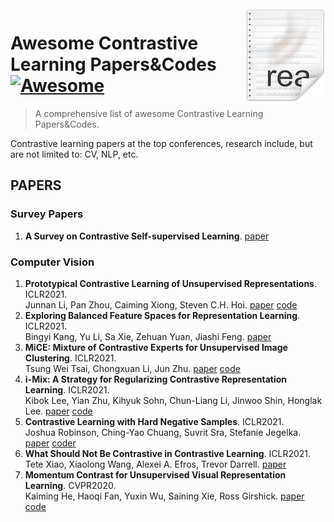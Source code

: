 <img src="icon.png" align="right" />

# Awesome Contrastive Learning Papers&Codes [![Awesome](https://cdn.rawgit.com/sindresorhus/awesome/d7305f38d29fed78fa85652e3a63e154dd8e8829/media/badge.svg)](https://github.com/sindresorhus/awesome#readme)
> A comprehensive list of awesome Contrastive Learning Papers&amp;Codes.

Contrastive learning papers at the top conferences, research include, but are not limited to: CV, NLP, etc.
## PAPERS
### Survey Papers
1. **A Survey on Contrastive Self-supervised Learning**. [paper](https://arxiv.org/abs/2011.00362)
### Computer Vision
1. **Prototypical Contrastive Learning of Unsupervised Representations**. ICLR2021. <br />
Junnan Li, Pan Zhou, Caiming Xiong, Steven C.H. Hoi. [paper](https://arxiv.org/abs/2005.04966) [code](https://github.com/salesforce/PCL)
2. **Exploring Balanced Feature Spaces for Representation Learning**. ICLR2021. <br />
Bingyi Kang, Yu Li, Sa Xie, Zehuan Yuan, Jiashi Feng. [paper](https://openreview.net/forum?id=OqtLIabPTit)
3. **MiCE: Mixture of Contrastive Experts for Unsupervised Image Clustering**. ICLR2021. <br />
Tsung Wei Tsai, Chongxuan Li, Jun Zhu. [paper](https://openreview.net/forum?id=gV3wdEOGy_V) [code](https://github.com/TsungWeiTsai/MiCE)
4. **i-Mix: A Strategy for Regularizing Contrastive Representation Learning**. ICLR2021. <br />
Kibok Lee, Yian Zhu, Kihyuk Sohn, Chun-Liang Li, Jinwoo Shin, Honglak Lee. [paper](https://arxiv.org/abs/2010.08887) [code](https://github.com/kibok90/imix) 
5. **Contrastive Learning with Hard Negative Samples**. ICLR2021. <br />
Joshua Robinson, Ching-Yao Chuang, Suvrit Sra, Stefanie Jegelka. [paper](https://arxiv.org/abs/2010.04592) [coder](https://github.com/joshr17/HCL)
6. **What Should Not Be Contrastive in Contrastive Learning**. ICLR2021. <br />
Tete Xiao, Xiaolong Wang, Alexei A. Efros, Trevor Darrell. [paper](https://arxiv.org/abs/2008.05659)
7. **Momentum Contrast for Unsupervised Visual Representation Learning**. CVPR2020. <br />
Kaiming He, Haoqi Fan, Yuxin Wu, Saining Xie, Ross Girshick. [paper](https://arxiv.org/abs/1911.05722) [code](https://github.com/facebookresearch/moco)

